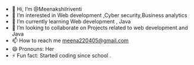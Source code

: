 - 👋 Hi, I’m @MeenakshiIriventi
- 👀 I’m interested in Web development ,Cyber security,Business analytics
- 🌱 I’m currently learning Web development , Java 
- 💞️ I’m looking to collaborate on Projects related to web development and Java
- 📫 How to reach me meena220405@gmail.com
- 😄 Pronouns: Her
- ⚡ Fun fact: Started coding since school .

<!---
MeenakshiIriventi/MeenakshiIriventi is a ✨ special ✨ repository because its `README.md` (this file) appears on your GitHub profile.
You can click the Preview link to take a look at your changes.
--->
